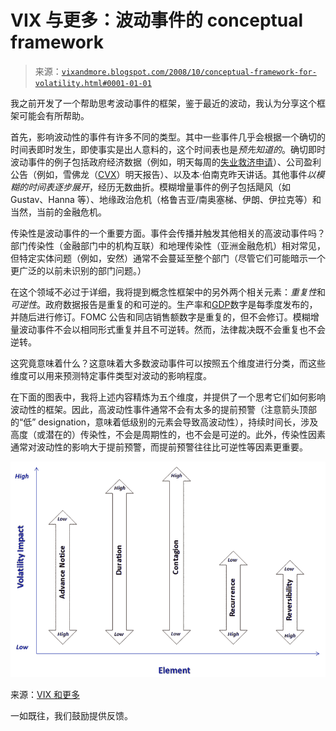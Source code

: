 <!--yml

分类：未分类

日期：2024-05-18 18:23:09

-->

# VIX 与更多：波动事件的 conceptual framework

> 来源：[`vixandmore.blogspot.com/2008/10/conceptual-framework-for-volatility.html#0001-01-01`](http://vixandmore.blogspot.com/2008/10/conceptual-framework-for-volatility.html#0001-01-01)

我之前开发了一个帮助思考波动事件的框架，鉴于最近的波动，我认为分享这个框架可能会有所帮助。

首先，影响波动性的事件有许多不同的类型。其中一些事件几乎会根据一个确切的时间表即时发生，即使事实是出人意料的，这个时间表也是*预先知道的*。确切即时波动事件的例子包括政府经济数据（例如，明天每周的[失业救济申请](http://vixandmore.blogspot.com/search/label/jobless%20claims)）、公司盈利公告（例如，雪佛龙（[CVX](http://finance.yahoo.com/q?s=CVX)）明天报告）、以及本·伯南克昨天讲话。其他事件*以模糊的时间表逐步展开*，经历无数曲折。模糊增量事件的例子包括飓风（如 Gustav、Hanna 等）、地缘政治危机（格鲁吉亚/南奥塞梯、伊朗、伊拉克等）和当然，当前的金融危机。

传染性是波动事件的一个重要方面。事件会传播并触发其他相关的高波动事件吗？部门传染性（金融部门中的机构互联）和地理传染性（亚洲金融危机）相对常见，但特定实体问题（例如，安然）通常不会蔓延至整个部门（尽管它们可能暗示一个更广泛的以前未识别的部门问题。）

在这个领域不必过于详细，我将提到概念性框架中的另外两个相关元素：*重复性*和*可逆性*。政府数据报告是重复的和可逆的。生产率和[GDP](http://vixandmore.blogspot.com/search/label/GDP)数字是每季度发布的，并随后进行修订。FOMC 公告和同店销售额数字是重复的，但不会修订。模糊增量波动事件不会以相同形式重复并且不可逆转。然而，法律裁决既不会重复也不会逆转。

这究竟意味着什么？这意味着大多数波动事件可以按照五个维度进行分类，而这些维度可以用来预测特定事件类型对波动的影响程度。

在下面的图表中，我将上述内容精炼为五个维度，并提供了一个思考它们如何影响波动性的框架。因此，高波动性事件通常不会有太多的提前预警（注意箭头顶部的“低” designation，意味着低级别的元素会导致高波动性），持续时间长，涉及高度（或潜在的）传染性，不会是周期性的，也不会是可逆的。此外，传染性因素通常对波动性的影响大于提前预警，而提前预警往往比可逆性等因素更重要。

![](img/08f23c5469cc592ae1d07454ed3e0096.png)

来源：[VIX 和更多](https://example.org/vix_and_more)

一如既往，我们鼓励提供反馈。
